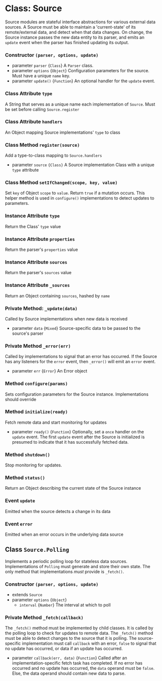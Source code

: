 Class: Source
=============

Source modules are stateful interface abstractions for various external data sources. A Source must be able to maintain a 'current-state' of its remote/external data, and detect when that data changes. On change, the Source instance passes the new data entity to its parser, and emits an `update` event when the parser has finished updating its output.

### Constructor `(parser, options, update)`

* parameter `parser`  {`Class`}     A `Parser` class.
* parameter `options` {`Object`}    Configuration parameters for the source. Must have a unique `name` key.
* parameter `update()`  {`Function`}  An optional handler for the `update` event.

### Class Attribute `type`

A String that serves as a unique name each implementation of `Source`. Must be set before calling `Source.register`

### Class Attribute `handlers`

An Object mapping Source implementations' `type` to class

### Class Method `register(source)`

Add a type-to-class mapping to `Source.handlers`

* parameter `source`  `{Class}` A Source implementation Class with a unique `type` attribute

### Class Method `setIfChanged(scope, key, value)`

Set `key` of Object `scope` to `value`. Return `true` if a mutation occurs. This helper method is used in `configure()` implementations to detect updates to parameters.

### Instance Attribute `type`

Return the Class' `type` value

### Instance Attribute `properties`

Return the parser's `properties` value

### Instance Attribute `sources`

Return the parser's `sources` value

### Instance Attribute `_sources`

Return an Object containing `sources`, hashed by `name`

### Private Method: `_update(data)`

Called by Source implementations when new data is received

* parameter `data`  {`Mixed`} Source-specific data to be passed to the source's parser

### Private Method `_error(err)`

Called by implementations to signal that an error has occurred. If the Source has any listeners for the `error` event, then `_error()` will emit an `error` event.

* parameter `err` {`Error`} An Error object

### Method `configure(params)`

Sets configuration parameters for the Source instance. Implementations should override

### Method `initialize(ready)`

Fetch remote data and start monitoring for updates

* parameter `ready()` {`Function`}  Optionally, set a `once` handler on the `update` event. The first `update` event after the Source is initialized is presumed to indicate that it has successfully fetched data.

### Method `shutdown()`

Stop monitoring for updates.

### Method `status()`

Return an Object describing the current state of the Source instance

### Event `update`

Emitted when the source detects a change in its data

### Event `error`

Emitted when an error occurs in the underlying data source

## Class `Source.Polling`

Implements a periodic polling loop for stateless data sources. Implementations of `Polling` must generate and store their own state. The only method that implementations _must_ provide is `_fetch()`.

### Constructor `(parser, options, update)`

* extends `Source`
* parameter `options` {`Object`}
  * `interval`  {`Number`}  The interval at which to poll


### Private Method `_fetch(callback)`

The `_fetch()` method must be implemented by child classes. It is called by the polling loop to check for updates to remote data. The `_fetch()` method must be able to detect changes to the source that it is polling. The source-specific implementation must call `callback` with an error, `false` to signal that no update has occurred, or data if an update has occurred.

* parameter `callback(err, data)`  {`Function`} Called after an implementation-specific fetch task has completed. If no error has occurred and no update has occurred, the `data` operand must be `false`. Else, the data operand should contain new data to parse.
